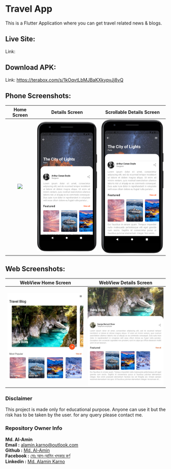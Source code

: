 # Travel App
This is a Flutter Application where you can get travel related news & blogs.

## Live Site:

Link: 

## Download APK:

Link: https://terabox.com/s/1kOqvtLbMJBaKXkypvJj8vQ

## Phone Screenshots:

       

| Home Screen      |  Details Screen |  Scrollable Details Screen |
| :---:       |    :----:   | :----:   |
| <img src="screenshots/home_screen.png" width="250">       |  <img src="screenshots/detail_screen.png" width="250">     |  <img src="screenshots/scroll_able_details.png" width="250">  |


## Web Screenshots:


| WebView Home Screen     |  WebView Details Screen | 
| :---:       |    :----:   | 
| <img src="screenshots/web_home_screen.jpeg">      |  <img src="screenshots/web_detail_screen.jpeg">     |



### Disclaimer
This project is made only for educational purpose. Anyone can use it but the risk has to be taken by the user.
for any query please contact me.

### Repository Owner Info

__Md. Al-Amin__ <br>
__Email :__ [ alamin.karno@outlook.com ](mailto:alamin.karno@outlook.com) <br>
__Github :__ [Md. Al-Amin](https://github.com/karno786)<br>
__Facebook :__ [মোঃ আল-আমিন খন্দকার কর্ণ](https://facebook.com/alamin.kanro786) <br>
__Linkedin :__ [Md. Alamin Karno](https://www.linkedin.com/in/alaminkarno/)
<br>
<br>

